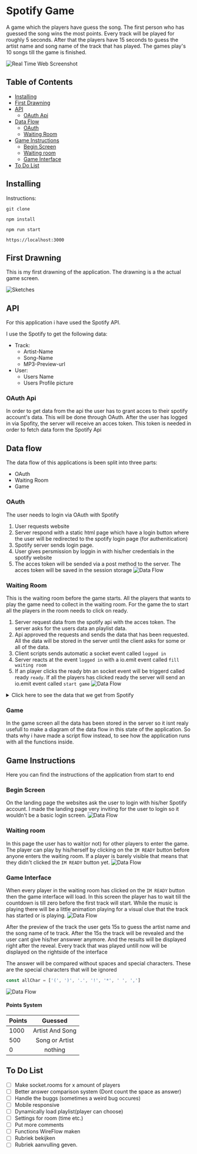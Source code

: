 # Spotify Game
A game which the players have guess the song. The first person who has guessed the song wins the most points. Every track will be played for roughly 5 seconds. After that the players have 15 seconds to guess the artist name and song name of the track that has played. The games play's 10 songs till the game is finished. 

![Real Time Web Screenshot](README_images/gimma.png)

## Table of Contents
* [Installing](#installing-)
* [First Drawning](#first-drawning-)
* [API](#api-)
    * [OAuth Api](#oauth-api)
* [Data Flow](#data-flow)
    * [OAuth](#oauth)
    * [Waiting Room](#waiting-room)
* [Game Instructions](#game-instructions-)
    * [Begin Screen](#begin-screen)
    * [Waiting room](#waiting-room)
    * [Game Interface](#game-interface)
* [To Do List](#to-do-list-)

## Installing 
Instructions:
```
git clone

npm install

npm run start

https://localhost:3000
```
## First Drawning
This is my first drawning of the application. The drawning is a the actual game screen. 

![Sketches](README_images/scherm1.png)

## API
For this application i have used the Spotify API.

I use the Spotify to get the following data:

* Track:
    * Artist-Name
    * Song-Name
    * MP3-Preview-url
* User:
    * Users Name
    * Users Profile picture

### OAuth Api
In order to get data from the api the user has to grant acces to their spotify account's data. This will be done through OAuth. After the user has logged in via Spofity, the server will receive an acces token. This token is needed in order to fetch data form the Spotify Api

## Data flow
The data flow of this applications is been split into three parts:
*   OAuth
*   Waiting Room
*   Game

### OAuth
The user needs to login via OAuth with Spotify
1.  User requests website
2.  Server respond with a static html page which have a login button where the user will be redirected to the spotify login page (for authenitication)
3.  Spotify server sends login page.
4.  User gives persmission by loggin in with his/her credentials in the spotify website
5.  The acces token will be sended via a post method to the server. The acces token will be saved in the session storage
![Data Flow](README_images/Dataflow/OAuth.png)

### Waiting Room
This is the waiting room before the game starts. All the players that wants to play the game need to collect in the waiting room. For the game the to start all the players in the room needs to click on ready.
1.  Server request data from the spotify api with the acces token. The server asks for the users data an playlist data.
2.  Api approved the requests and sends the data that has been requested. All the data will be stored in the server until the client asks for some or all of the data.
3.  Client scripts sends automatic a socket event called `logged in`
4.  Server reacts at the event `logged in` with a io.emit event called `fill waiting room`
5.  If an player clicks the ready btn an socket event will be triggerd called ready `ready`. If all the players has clicked ready the server will send an io.emit event called `start game`
![Data Flow](README_images/Dataflow/waitingRoom.png)

<details>
<summary>Click here to see the data that we get from Spotify</summary>

Unformatted Requested Data from Spotify
![Data Flow](README_images/Dataflow/Data.png)

Formated data will look like this:
```js
user     =   {
                 socketId,
                 name,
                 imageUrl
             }

playlist =  {
                preview_url,
                artist,
                albumImg,
                songName
            }
```
</details>

### Game
In the game screen all the data has been stored in the server so it isnt realy usefull to make a diagram of the data flow in this state of the application. So thats why i have made a script flow instead, to see how the application runs with all the functions inside.

## Game Instructions
Here you can find the instructions of the application from start to end
### Begin Screen
On the landing page the websites ask the user to login with his/her Spotify account. I made the landing page very inviting for the user to login so it wouldn't be a basic login screen.
![Data Flow](README_images/LandingPage.gif)

### Waiting room
In this page the user has to wait(or not) for other players to enter the game. The player can play by his/herself by clicking on the `IM READY` button before anyone enters the waiting room. If a player is barely visible that means that they didn't clicked the `IM READY` button yet.
![Data Flow](README_images/WaitingRoom.gif)

### Game Interface
When every player in the waiting room has clicked on the `IM READY` button then the game interface will load. In this screen the player has to wait till the countdown is till zero before the first track will start. While the music is playing there will be a little animation playing for a visual clue that the track has started or is playing.
![Data Flow](README_images/GameCountdown.gif)

After the preview of the track the user gets 15s to guess the artist name and the song name of te track. After the 15s the track will be revealed and the user cant give his/her answwer anymore. And the results will be displayed right after the reveal. Every track that was played untill now will be displayed on the rightside of the interface

The answer will be compared without spaces and special characters. These are the special characters that will be ignored
```js
const allChar = ['(', ')', '.', '!', '*', ' ', ',']
```

![Data Flow](README_images/RevealTrack.gif)

#### Points System
| Points | Guessed |
|--------|:-------------:|
| 1000   |     Artist And Song     |
| 500    |     Song or Artist    |
| 0      |     nothing     |


## To Do List
- [ ] Make socket.rooms for x amount of players
- [ ] Better answer comparison system (Dont count the space as answer)
- [ ] Handle the buggs (sometimes a weird bug occures)
- [ ] Mobile responsive
- [ ] Dynamically load playlist(player can choose)
- [ ] Settings for room (time etc.)
- [ ] Put more comments
- [ ] Functions WireFlow maken
- [ ] Rubriek bekijken
- [ ] Rubriek aanvulling geven.